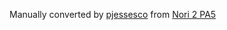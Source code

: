 Manually converted by [pjessesco](https://github.com/pjessesco) from [Nori 2 PA5](https://github.com/wjakob/nori/tree/master/scenes/pa5/veach_mi)